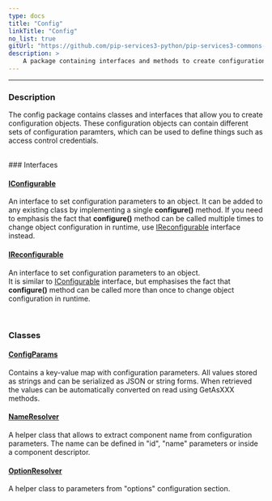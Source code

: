```yaml
---
type: docs
title: "Config"
linkTitle: "Config"
no_list: true
gitUrl: "https://github.com/pip-services3-python/pip-services3-commons-python"
description: >
    A package containing interfaces and methods to create configuration objects.
---
```

---

<div class="module-body"> 


### Description
The config package contains classes and interfaces that allow you to create configuration objects. These configuration objects can contain different sets of configuration paramters, which can be used to define things such as access control credentials.     

</br>
### Interfaces

#### [IConfigurable](iconfigurable)
An interface to set configuration parameters to an object. 
It can be added to any existing class by implementing a single **configure()** method.
If you need to emphasis the fact that **configure()** method can be called multiple times
to change object configuration in runtime, use [IReconfigurable](ireconfigurable) interface instead.

#### [IReconfigurable](ireconfigurable)
An interface to set configuration parameters to an object.  
It is similar to [IConfigurable](iconfigurable) interface, but emphasises the fact
that **configure()** method can be called more than once to change object configuration
in runtime.

<br>

### Classes

#### [ConfigParams](config_params)
Contains a key-value map with configuration parameters. 
All values stored as strings and can be serialized as JSON or string forms.
When retrieved the values can be automatically converted on read using GetAsXXX methods.

#### [NameResolver](name_resolver)
A helper class that allows to extract component name from configuration parameters.
The name can be defined in "id", "name" parameters or inside a component descriptor.

#### [OptionResolver](option_resolver)
A helper class to parameters from "options" configuration section.

</div>
